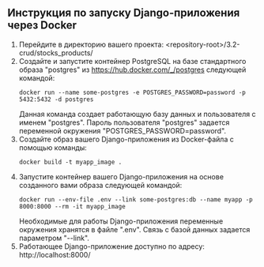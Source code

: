 ## Инструкция по запуску Django-приложения через Docker

1. Перейдите в директорию вашего проекта: \<repository-root>/3.2-crud/stocks_products/
2. Создайте и запустите контейнер PostgreSQL на базе стандартного образа "postgres" из https://hub.docker.com/_/postgres следующей командой:
    ```shell
    docker run --name some-postgres -e POSTGRES_PASSWORD=password -p 5432:5432 -d postgres
    ```
    Данная команда создает работающую базу данных и пользователя с именем "postgres". Пароль пользователя "postgres" задается переменной окружения "POSTGRES_PASSWORD=password".
3. Создайте образ вашего Django-приложения из Docker-файла с помощью команды:
    ```shell
    docker build -t myapp_image .
    ```
4. Запустите контейнер вашего Django-приложения на основе созданного вами образа следующей командой:
   ```shell
   docker run --env-file .env --link some-postgres:db --name myapp -p 8000:8000 --rm -it myapp_image
   ```
   Необходимые для работы Django-приложения переменные окружения хранятся в файле ".env". Связь с базой данных задается параметром "--link".
5. Работающее Django-приложение доступно по адресу: http://localhost:8000/
